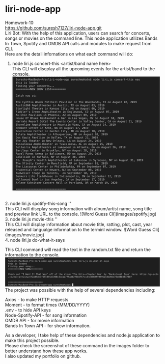 # liri-node-app
Homework-10
<br>
https://github.com/suresh7127/liri-node-app.git
<br>
Liri Bot:
With the help of this application, users can search for concerts, songs or movies on the command line. This node application utilizes Bands In Town, Spotify and OMDB API calls and modules to make request from CLI.
<br>
Here are the detail infornations on what each command will do:
<br>
1. node liri.js concert-this <artist/band name here><br>
This CLI will discplay all the upcoming events for the artist/band  to the console.
![Word Guess Cli](images/concert.jpg)
<br>
2. node liri.js spotify-this-song '<song name here>'<br>
This CLI will discplay song information with album/artist name, song title and preview link URL to the console.
![Word Guess Cli](images/spotify.jpg)
<br>
3. node liri.js movie-this '<movie name here>'<br>
This CLI will display information about movie title, ratting, plot, cast, year released and langualge information to the terminl window.
![Word Guess Cli](images/movie.jpg)
<br>
4. node liri.js do-what-it-says<br>

This CLI command will read the text in the random.txt file and return the information to the console.
![Word Guess Cli](images/dowhat.jpg)
<br>
The project was possible with the help of several dependencies including:

Axios -  to make HTTP requests <br>
Moment - to format times (MM/DD/YYYY) <br>
.env - to hide API keys <br>
Node-Spotify-API - for song information <br>
OMDB API -  for movie information <br>
Bands In Town API - for show information. <br>

As a developer, I take help of these dependencies and node.js application to make this project possible.
<br>
Please check the screenshot of these command in the images folder to better understand how these app works.<br>
I also updated my portfolio on github.